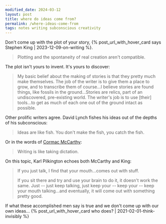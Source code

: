 ```yaml
---
modified_date: 2024-03-12
layout: post
title: where do ideas come from?
permalink: /where-ideas-come-from
tags: notes writing subconscious creativity
---
```


Don't come up with the plot of your story, {% post_url_with_hover_card says Stephen King | 2023-12-09-on-writing %}.
<!--more-->

> Plotting and the spontaneity of real creation aren't compatible.

The plot isn't yours to invent.
It's yours to discover:

> My basic belief about the making of stories is that they pretty much make themselves. The job of the writer is to give them a place to grow, and to transcribe them of course...I believe stories are found things, like fossils in the ground...Stories are relics, part of an undiscovered, pre-existing world. The writer's job is to use [their] tools...to get as much of each one out of the ground intact as possible.

Other prolific writers agree.
David Lynch fishes his ideas out of the depths of his subconscious:

> Ideas are like fish. You don't make the fish, you catch the fish.

Or in the words of [Cormac McCarthy](https://www.santafe.edu/news-center/news/cormac-and-sfi-abiding-friendship):

> Writing is like taking dictation.

On this topic, Karl Pilkington echoes both McCarthy and King:

> If you just talk, I find that your mouth...comes out with stuff.
>
> If you sit there and try and use your brain to do it, it doesn't work the same. Just -- just keep talking, just keep your -- keep your -- keep your mouth talking...and eventually, it will come out with something pretty good.

If what these accomplished men say is true and we don't come up with our own ideas... {% post_url_with_hover_card who does? | 2021-02-01-think-invisibly %}
